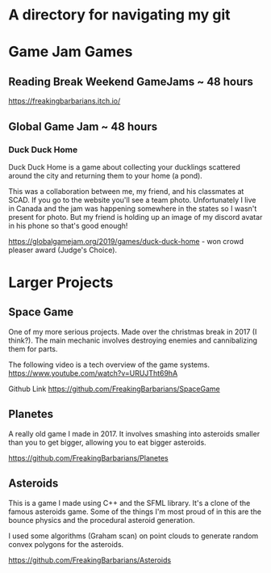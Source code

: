 # A directory for navigating my git

# Game Jam Games

## Reading Break Weekend GameJams ~ 48 hours
https://freakingbarbarians.itch.io/
 
## Global Game Jam ~ 48 hours

### Duck Duck Home
Duck Duck Home is a game about collecting your ducklings scattered around the city and returning them to your home (a pond).

This was a collaboration between me, my friend, and his classmates at SCAD. If you go to the website you'll see a team photo. Unfortunately I live in Canada and the jam was happening somewhere in the states so I wasn't present for photo. But my friend is holding up an image of my discord avatar in his phone so that's good enough!

https://globalgamejam.org/2019/games/duck-duck-home - won crowd pleaser award (Judge's Choice).

# Larger Projects

## Space Game

One of my more serious projects. Made over the christmas break in 2017 (I think?).
The main mechanic involves destroying enemies and cannibalizing them for parts.

The following video is a tech overview of the game systems.
https://www.youtube.com/watch?v=URUJTht69hA

Github Link
https://github.com/FreakingBarbarians/SpaceGame

## Planetes

A really old game I made in 2017. It involves smashing into asteroids smaller than you to get bigger, allowing you to eat bigger asteroids.

https://github.com/FreakingBarbarians/Planetes

## Asteroids

This is a game I made using C++ and the SFML library. It's a clone of the famous asteroids game. Some of the things I'm most proud of in this are the bounce physics and the procedural asteroid generation.

I used some algorithms (Graham scan) on point clouds to generate random convex polygons for the asteroids.

https://github.com/FreakingBarbarians/Asteroids
